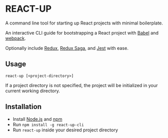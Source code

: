 # REACT-UP

A command line tool for starting up React projects with minimal boilerplate. 

An interactive CLI guide for bootstrapping a React project with [Babel](http://babeljs.io/) and [webpack](https://webpack.js.org/). 

Optionally include [Redux](https://redux.js.org/), [Redux Saga](https://redux-saga.js.org/), and [Jest](https://facebook.github.io/jest/) with ease.

## Usage

    react-up [<project-directory>]

If a project directory is not specified, the project will be initialized in your current working directory.

## Installation

- Install [Node.js](https://nodejs.org/en/) and [npm](https://www.npmjs.com/)
- Run `npm install -g react-up-cli`
- Run `react-up` inside your desired project directory
